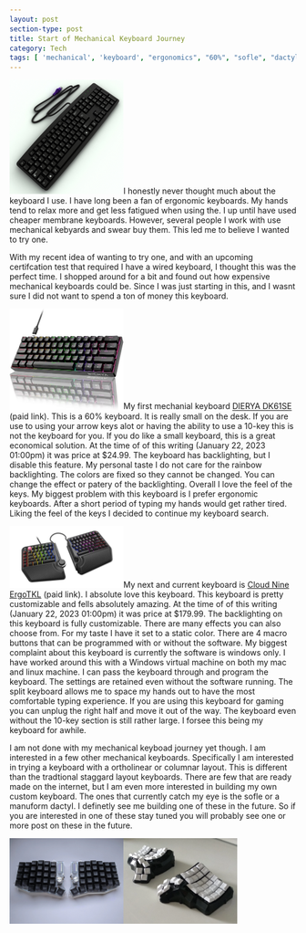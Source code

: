```yaml
---
layout: post
section-type: post
title: Start of Mechanical Keyboard Journey
category: Tech
tags: [ 'mechanical', 'keyboard', "ergonomics", "60%", "sofle", "dactyl manuform" ]
---
```


<img class="floatimageleft borderless" src="/img/generickeyboard.jpg"  width="200px" />I honestly never thought much about the keyboard I use.  I have long been a fan of ergonomic keyboards. My hands tend to relax more and get less fatigued when using the.  I up until have used cheaper membrane keyboards. However, several people I work with use mechanical kebyards and swear buy them.  This led me to believe I wanted to try one.

With my recent idea of wanting to try one, and with an upcoming certifcation test that required I have a wired keyboard, I thought this was the perfect time.  I shopped around for a bit and found out how expensive mechanical keyboards could be.  Since I was just starting in this, and I wasnt sure I did not want to spend a ton of money this keyboard.

<img class="floatimageleft borderless" src="/img/dk61se.jpg"  width="200px" />My first mechanial keyboard [DIERYA DK61SE](https://amzn.to/3HnVvve) (paid link).  This is a 60% keyboard.  It is really small on the desk.  If you are use to using your arrow keys alot or having the ability to use a 10-key this is not the keyboard for you.  If you do like a small keyboard, this is a great economical solution. At the time of of this writing (January 22, 2023 01:00pm) it was price at $24.99.  The keyboard has backlighting, but I disable this feature.  My personal taste I do not care for the rainbow backlighting.  The colors are fixed so they cannot be changed.  You can change the effect or patery of the backlighting.  Overall I love the feel of the keys.  My biggest problem with this keyboard is I prefer ergonomic keyboards.  After a short period of typing my hands would get rather tired.  Liking the feel of the keys I decided to continue my keyboard search.

<img class="floatimageleft borderless" src="/img/ErgoTKL1.jpg"  width="200px" />My next and current keyboard is [Cloud Nine ErgoTKL](https://amzn.to/3XQozRe) (paid link). I absolute love this keyboard.  This keyboard is pretty customizable and fells absolutely amazing.  At the time of of this writing (January 22, 2023 01:00pm) it was price at $179.99.  The backlighting on this keyboard is fully customizable.  There are many effects you can also choose from.  For my taste I have it set to a static color.  There are 4 macro buttons that can be programmed with or without the software.  My biggest complaint about this keyboard is currently the software is windows only.  I have worked around this with a Windows virtual machine on both my mac and linux machine.  I can pass the keyboard through and program the keyboard.  The settings are retained even without the software running.  The split keyboard allows me to space my hands out to have the most comfortable typing experience.  If you are using this keyboard for gaming you can unplug the right half and move it out of the way.  The keyboard even without the 10-key section is still rather large.  I forsee this being my keyboard for awhile.

I am not done with my mechanical keyboad journey yet though.  I am interested in a few other mechanical keyboards.  Specifically I am interested in trying a keyboard with a ortholinear or columnar layout.  This is different than the tradtional staggard layout keyboards.  There are few that are ready made on the internet, but I am even more interested in building my own custom keyboard.  The ones that currently catch my eye is the sofle or a manuform dactyl.  I definetly see me building one of these in the future.  So if you are interested in one of these stay tuned you will probably see one or more post on these in the future.

<img class="floatimageleft borderless" src="/img/sofle.jpg" alt="sofle" width="200px" /><img class="borderless" src="/img/dactylmanuform.webp"  alt="dactylmanuform" width="200px" />